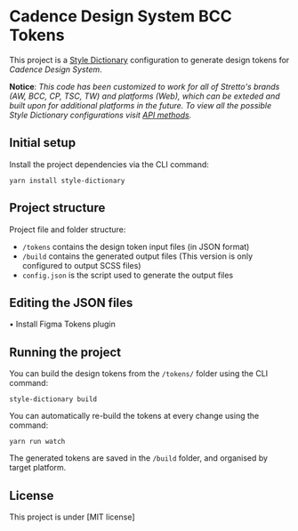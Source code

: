 # Cadence Design System BCC Tokens

This project is a [Style Dictionary](https://github.com/amzn/style-dictionary) configuration to generate design tokens for _Cadence Design System_.

**Notice**: _This code has been customized to work for all of Stretto's brands (AW, BCC, CP, TSC, TW) and platforms (Web), which can be exteded and built upon for additional platforms in the future. To view all the possible Style Dictionary configurations visit [API methods](https://amzn.github.io/style-dictionary/#/api)._

## Initial setup

Install the project dependencies via the CLI command:

```text
yarn install style-dictionary
```

## Project structure

Project file and folder structure:

- `/tokens` contains the design token input files (in JSON format)
- `/build` contains the generated output files (This version is only configured to output SCSS files)
- `config.json` is the script used to generate the output files

## Editing the JSON files

• Install Figma Tokens plugin

## Running the project

You can build the design tokens from the `/tokens/` folder using the CLI command:

```text
style-dictionary build
```

You can automatically re-build the tokens at every change using the command:

```text
yarn run watch
```

The generated tokens are saved in the `/build` folder, and organised by target platform.

## License

This project is under [MIT license]
